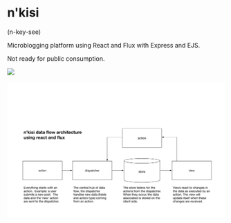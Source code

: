 # n'kisi

(n-key-see)

Microblogging platform using React and Flux with Express and EJS.

Not ready for public consumption.

![](/diagrams/n\'kisi-architecture.png)

![](/diagrams/nkisi-data-flow.png)

